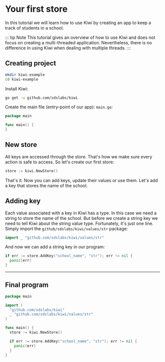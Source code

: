 # Your first store

In this tutorial we will learn how to use Kiwi by creating an app to keep
a track of students in a school.

::: tip Note
This tutorial gives an overview of how to use Kiwi and does not focus on
creating a multi-threaded application. Nevertheless, there is no difference
in using Kiwi when dealing with multiple threads.
:::

## Creating project

```sh
mkdir kiwi-example
cd kiwi-example
```

Install Kiwi:

```sh
go get -u github.com/sdslabs/kiwi
```

Create the main file (entry-point of our app): `main.go`:

```go
package main

func main() {
}
```

## New store

All keys are accessed through the store. That's how we make sure every action
is safe to access. So let's create our first store:

```go
store := kiwi.NewStore()
```

That's it. Now you can add keys, update their values or use them. Let's add
a key that stores the name of the school.

## Adding key

Each value associated with a key in Kiwi has a type. In this case we need a
string to store the name of the school. But before we create a string key
we need to tell Kiwi about the string value type. Fortunately, it's just one
line. Simply import the `github/sdslabs/kiwi/values/str` package:

```go
import _ "github.com/sdslabs/kiwi/values/str"
```

And now we can add a string key in our program:

```go
if err := store.AddKey("school_name", "str"); err != nil {
  panic(err)
}
```

***

## Final program

```go
package main

import (
  "github.com/sdslabs/kiwi"
  _ "github.com/sdslabs/kiwi/values/str"
)

func main() {
  store := kiwi.NewStore()

  if err := store.AddKey("school_name", "str"); err != nil {
    panic(err)
  }
}
```
